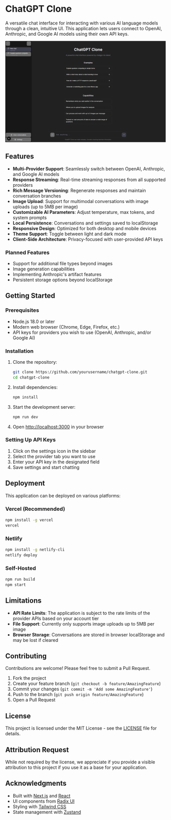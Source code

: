 # ChatGPT Clone

A versatile chat interface for interacting with various AI language models through a clean, intuitive UI. This application lets users connect to OpenAI, Anthropic, and Google AI models using their own API keys.

![ChatGPT Clone Screenshot](public/screenshot.png)

## Features

- **Multi-Provider Support**: Seamlessly switch between OpenAI, Anthropic, and Google AI models
- **Response Streaming**: Real-time streaming responses from all supported providers
- **Rich Message Versioning**: Regenerate responses and maintain conversation branches
- **Image Upload**: Support for multimodal conversations with image uploads (up to 5MB per image)
- **Customizable AI Parameters**: Adjust temperature, max tokens, and system prompts
- **Local Persistence**: Conversations and settings saved to localStorage
- **Responsive Design**: Optimized for both desktop and mobile devices
- **Theme Support**: Toggle between light and dark mode
- **Client-Side Architecture**: Privacy-focused with user-provided API keys

### Planned Features

- Support for additional file types beyond images
- Image generation capabilities
- Implementing Anthropic's artifact features
- Persistent storage options beyond localStorage

## Getting Started

### Prerequisites

- Node.js 18.0 or later
- Modern web browser (Chrome, Edge, Firefox, etc.)
- API keys for providers you wish to use (OpenAI, Anthropic, and/or Google AI)

### Installation

1. Clone the repository:
   ```bash
   git clone https://github.com/yourusername/chatgpt-clone.git
   cd chatgpt-clone
   ```

2. Install dependencies:
   ```bash
   npm install
   ```

3. Start the development server:
   ```bash
   npm run dev
   ```

4. Open [http://localhost:3000](http://localhost:3000) in your browser

### Setting Up API Keys

1. Click on the settings icon in the sidebar
2. Select the provider tab you want to use
3. Enter your API key in the designated field
4. Save settings and start chatting

## Deployment

This application can be deployed on various platforms:

### Vercel (Recommended)
```bash
npm install -g vercel
vercel
```

### Netlify
```bash
npm install -g netlify-cli
netlify deploy
```

### Self-Hosted
```bash
npm run build
npm start
```

## Limitations

- **API Rate Limits**: The application is subject to the rate limits of the provider APIs based on your account tier
- **File Support**: Currently only supports image uploads up to 5MB per image
- **Browser Storage**: Conversations are stored in browser localStorage and may be lost if cleared

## Contributing

Contributions are welcome! Please feel free to submit a Pull Request.

1. Fork the project
2. Create your feature branch (`git checkout -b feature/AmazingFeature`)
3. Commit your changes (`git commit -m 'Add some AmazingFeature'`)
4. Push to the branch (`git push origin feature/AmazingFeature`)
5. Open a Pull Request

## License

This project is licensed under the MIT License - see the [LICENSE](LICENSE) file for details. 

## Attribution Request

While not required by the license, we appreciate if you provide a visible attribution to this project if you use it as a base for your application.

## Acknowledgments

- Built with [Next.js](https://nextjs.org/) and [React](https://reactjs.org/)
- UI components from [Radix UI](https://www.radix-ui.com/)
- Styling with [Tailwind CSS](https://tailwindcss.com/)
- State management with [Zustand](https://github.com/pmndrs/zustand)
